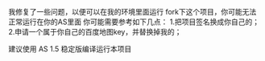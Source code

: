我修复了一些问题，以便可以在我的环境里面运行
fork下这个项目，你可能无法正常运行在你的AS里面
你可能需要参考如下几点：
1.把项目签名换成你自己的；
2.申请一个属于你自己的百度地图key，并替换掉我的；

建议使用 AS 1.5 稳定版编译运行本项目
